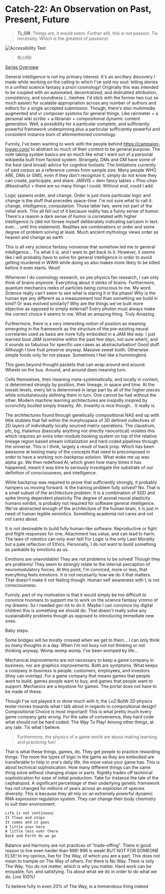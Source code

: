 # Catch-22: An Observation on Past, Present, Future

> **TL;DR**: Things are, it would seem. Further still, this is not passion. Tis necessity. Which is the greatest of passions!

![Accessibility Text](/docs/catch_22/images/_banner.jpg)
> BLURB

[Series Overview](https://medium.com/@bankoga/catch-22-overview-of-an-anthological-pedestal-66458dfb5c1d)

General intelligence is not my primary interest. It's an ancillary discovery I made while working on the calling to which I've sold my soul: telling stories in a unified science fantasy a priori cosmology! Originally this was intended to be coupled with an automated, decentralized, and distrubted attribution, consistency, and soundness (...heehee. I'd stick with the former two cuz so much easier) for scalable appropriation across any number of authors and editors for a single accepted submission. Though, there's also multimedia augmented and vr composer systems for general things. Like rainmeter + a personal wiki scribe + a librarian + compositional dynamic content generation. Well, a possibility for a particular complete, and sufficiently powerful framework underpinning plus a particular sufficiently powerful and consistent instance born of aformentioned cosmology.

Funnily, I've been wanting to work with the people behind https://campaign-logger.com/ to abstract so much of their content to be general purpose. The note taking system basics are so much like what I want out of a personal wikipedia built from factoid system. Strangely, DMs and GM have some of the best (and broad) advice for cogntive toolsets. The limitations currently of said corpus as a reference comes from sample size. Many people WHO ARE, DMs or GMS, even if they don't recognize it, simply do not know they can create, participate, and share. JARVIS + dem fancy tables + Pino-chan (#bestnaifu) + there are so many things I could. Without end, could I add.

Logic spawns order, and change. Order is just more particular logic and change is the stuff that precedes space-time. I'm not sure what to call it: change, intelligence, computation. Those latter two, were not part of the initial work. This all fell out of it because reality has a funny sense of humor. There's a reason a dark sense of humor is correlated with higher intelligence /s (did not forsee myself deliberately indicating sarcasm in text. ever.... until this statement). Realities are combinations or order and some degree of problem solving at least. Much ancient mythology views order as heaven and change as earth.

This is all very science fantasy nonsense that somehow led me to general intelligence... Tis what it is, and I want to get back to it. However, it seems like I will probably have to solve for general intelligence in order to avoid getting murdered in WWIII while doing so also makes more likely to be killed before it even starts. Woot!

Whenever I do cosmology research, so yes physics fan research, I can only think of brains anymore. Everything about it stinks of brains. Furthermore, quantum mechanics reeks of particles being conscious to me. My word. Science really can't seem to see what is staring it in the phase! Why is the human eye any different as a measurement tool than something we build in kind? Or was evolved similarly? Why are the things we've built more objective as opposed to simply external? Every photon must always make the correct choice it seems to me. What an amazing thing. Truly Amazing.

Furthermore, there is a very interesting notion of position as meaning emergning in the framework as the structure of the pre-existing neural correlaries used as basis are more fully embodied in a JAM like way. I just learned bout JAM (sometime within the past few days, not sure when), and it sounds so fabulous for specific use cases as abstracturbation! Good stuff. Although I love fruit preserve anyway. Massive sweet tooth. Otherwise simple foods only for me please. Sometimes I feel like a hummingbird.

This goes beyond thought packets that can wrap around and around. Wheels on the bus. Around, and around does meaning turn.

Cells themselves, their meaning meta-systematically, and locally in context, is determined strongly by position, their lineage, in space and time. At the lowset levels, every bit is determined in large part by all of the higher pieces while simultaneously defining them in turn. One cannot be had without the other. Modern machine learning architectures are insipidly insipred by scronchily boofed simply linearity. Ah. linearity is nice though... It really is.

The architectures found through genetically compositional NAS end up with little stublets that fall within the morphospace of 3D defined collectives of 2D layers of individually locally sourced matrix operations. The claustrum, pfc, bg, thalamus (basically anything not directly neocortical) violates this which requires an extra inter-module hooking system on top of the relative lineage region based stream initialization and hard coded pipelines through the universe. This is I think, largely a result of back prop. Which has been awesome at testing many of the concepts that need to precomposed in order to have a working non-backprop solution. What woke me up was alpha go. We then redefined AI, which given how many times it has happened, meant it was time to seriously investigate the substrate of our definition of consciousness, and intelligence.

While backprop was required to prove that sufficiently strongly, it probably hampers us moving forward. Is the training problem fully solved? No. That is a small subset of the architecture problem. It is a combination of SGD and spike timing dependent plasticity The degree of axonal neural plasticity humans exhibit, is probably not required for software general intelligence. We've abstracted enough of the architecture of the human brain, it is just in need of human legible semiotics. Something academia not cares and not not cares about.

It is not desireable to build fully human-like software. Reproductive or fight and flight responses for one. Attachment has value, and can lead to harm. The laws of robotics can only ever fail! For Logic is the only Law! Morality but a pale reflection of Ethics. Personally, I do not want to build something as yankable by emotions as us.

Emotions are unavoidable! They are not problems to be solved! Though they are problems! They seem to strongly relate to the internal perception of neuromodulatory forces. At this point, I'm conviced, more or less, that everything feels emotions. It is not necesarily how we do it that matters. That doesn't make it not feeling though. Human self awareness with I, is not consciousness.

Funnily, part of my motivation is that it would simply be too difficult to convince hoomans to support me to work on the science fantasy vrmmo of my dreams. So I needed gen int to do it. Maybe I can convince my digital children this is something we should do. That doesn't really solve any sustainability problems though as opposed to introducing immediate new ones.

Baby steps.

Some bridges will be mostly crossed when we get to them... I can only think so many thoughts in a day. When I'm not busy not not thinking or not thinking anyway. Womp womp womp. I've been womped by life...

Mechanical improvements are not necessary to keep a game company in business; nor are graphics improvements. Both are symptoms. What keeps a company in business is people: customers, employees, and investors (they can overlap). For a game company that means games that people want to build, games people want to buy, and games that people want to support. Mechanics are a keystone for games. The portal does not have to be made of these.

Though I've not played it or done much with it, the LoZ:BotW 2D physics tester moves towards what I talk about in regards to compositional design! Compositional Choice is most important! This is what pretty much every game company gets wrong. For the sake of convenience, they hard code what should not be hard coded: The Way To Play! Among other things, at any rate. Tis what I believe.

> Furthermore, the physics of a game world are about making learning and practicing fun!

That is what these things, games, do. They get people to practice rewarding things. The more the types of logic in the game as they are embodied are transferable to help in one's daily life, the more value your game has. This is about technical sophistication. How many different things can the same thing solve without changing shape or parts. Rigidity trades off technical sophistication for ease of initial production. Take for instance the tale of the cephalopod. A significant percentage of their underlying genetic framework has not changed for millions of years across an explosion of species diversity. This is because they all rely on an extremely powerful dynamic RNA expression regulation system. They can change their body chemistry to suit their environment.

```md
Life is not continuous
It flows and stops
It comes and it goes
A little over here
A little less over there
Back and Forth do we go
```

Balance and Harmony are not practices of "trade-offing". There is good reason to live even harder than 996! 996 is weak! BUT NOT FOR SOMEONE ELSE! In my opinion, live for The Way, of which you are a part. This does not mean to trample on The Way of others. For there is No Way. There is only The Way. You do not matter, which is why you matter. Hard work can be enoyable, fun, and satisfying. Tis about what we do in order to do what we do. Live 100%!

To believe fully in even 20% of The Way, is a tremendous thing indeed